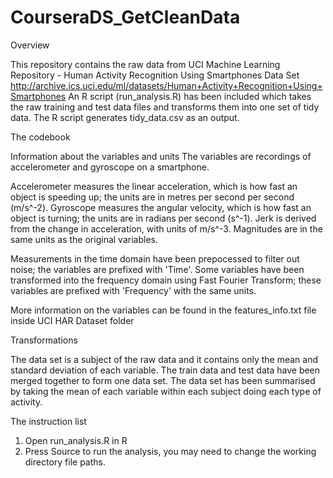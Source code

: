 # CourseraDS_GetCleanData
Overview

This repository contains the raw data from UCI Machine Learning Repository - Human Activity Recognition Using Smartphones Data Set http://archive.ics.uci.edu/ml/datasets/Human+Activity+Recognition+Using+Smartphones
An R script (run_analysis.R) has been included which takes the raw training and test data files and transforms them into one set of tidy data.
The R script generates tidy_data.csv as an output.

The codebook

Information about the variables and units 
The variables are recordings of accelerometer and gyroscope on a smartphone.

Accelerometer measures the linear acceleration, which is how fast an object is speeding up; the units are in metres per second per second (m/s^-2).
Gyroscope measures the angular velocity, which is how fast an object is turning; the units are in radians per second (s^-1).
Jerk is derived from the change in acceleration, with units of m/s^-3.
Magnitudes are in the same units as the original variables.

Measurements in the time domain have been prepocessed to filter out noise; the variables are prefixed with 'Time'.
Some variables have been transformed into the frequency domain using Fast Fourier Transform; these variables are prefixed with 'Frequency' with the same units.

More information on the variables can be found in the features_info.txt file inside UCI HAR Dataset folder

Transformations

The data set is a subject of the raw data and it contains only the mean and standard deviation of each variable.
The train data and test data have been merged together to form one data set.
The data set has been summarised by taking the mean of each variable within each subject doing each type of activity.

The instruction list

1. Open run_analysis.R in R
2. Press Source to run the analysis, you may need to change the working directory file paths.


